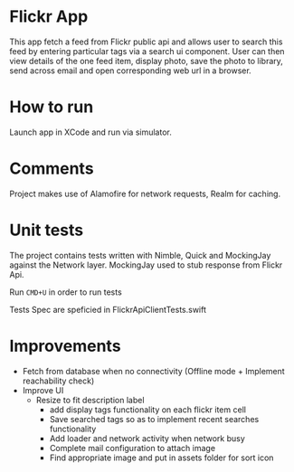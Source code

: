 # Flickr App

This app fetch a feed from Flickr public api and allows user to search this feed by entering particular tags via a search ui component.
User can then view details of the one feed item, display photo, save the photo to library, send across email and open corresponding web url in
a browser.

# How to run

Launch app in XCode and run via simulator.

# Comments

Project makes use of Alamofire for network requests, Realm for caching.


# Unit tests

The project contains tests written with Nimble, Quick and MockingJay against the Network layer. MockingJay used to stub response from Flickr Api.

Run `CMD+U` in order to run tests

Tests Spec are speficied in FlickrApiClientTests.swift

# Improvements

- Fetch from database when no connectivity (Offline mode + Implement reachability check)
- Improve UI
  - Resize to fit description label
	- add display tags functionality on each flickr item cell
	- Save searched tags so as to implement recent searches functionality
	- Add loader and network activity when network busy
	- Complete mail configuration to attach image
	- Find appropriate image and put in assets folder for sort icon
	